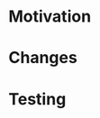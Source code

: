 # Motivation
<!--- explain the motivation -->

# Changes
<!--- explain what changes are made -->

# Testing
<!--- explain the testing process and show examples (screenshots & videos) -->
